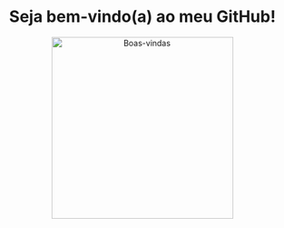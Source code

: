 <div align="center">

#  Seja bem-vindo(a) ao meu GitHub!

<img src="https://i.pinimg.com/originals/72/0c/c4/720cc43d757ee638ad5054a05220fafe.gif" height="320" alt="Boas-vindas" />

</div>


<!--
**MariaEduardaMoreiraV/MariaEduardaMoreiraV** is a ✨ _special_ ✨ repository because its `README.md` (this file) appears on your GitHub profile.

Here are some ideas to get you started:

- 🔭 I’m currently working on ...
- 🌱 I’m currently learning ...
- 👯 I’m looking to collaborate on ...
- 🤔 I’m looking for help with ...
- 💬 Ask me about ...
- 📫 How to reach me: ...
- 😄 Pronouns: ...
- ⚡ Fun fact: ...
-->
